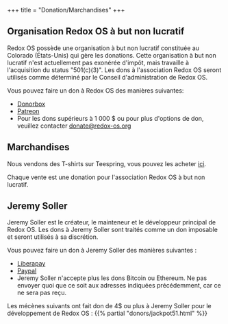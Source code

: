+++
title = "Donation/Marchandises"
+++

## Organisation Redox OS à but non lucratif

Redox OS possède une organisation à but non lucratif constituée au Colorado (États-Unis) qui gère les donations.
Cette organisation à but non lucratif n'est actuellement pas exonérée d'impôt, 
mais travaille à l'acquisition du status "501(c)(3)". 
Les dons à l'association Redox OS seront utilisés comme déterminé par le 
Conseil d'administration de Redox OS.

Vous pouvez faire un don à Redox OS des manières suivantes:

 - [Donorbox](https://donorbox.org/redox-os)
 - [Patreon](https://www.patreon.com/redox_os)
 - Pour les dons supérieurs à 1 000 $ ou pour plus d'options de don, veuillez contacter
   donate@redox-os.org

## Marchandises

Nous vendons des T-shirts sur Teespring, vous pouvez les acheter [ici](https://redox-os.creator-spring.com/).

Chaque vente est une donation pour l'association Redox OS à but non lucratif.

## Jeremy Soller

Jeremy Soller est le créateur, le mainteneur et le développeur principal de Redox OS. 
Les dons à Jeremy Soller sont traités comme un don imposable et seront utilisés à sa discrétion.

Vous pouvez faire un don à Jeremy Soller des manières suivantes :

- [Liberapay](https://liberapay.com/redox_os)
- [Paypal](https://www.paypal.me/redoxos)
- Jeremy Soller n'accepte plus les dons Bitcoin ou Ethereum. Ne pas envoyer 
  quoi que ce soit aux adresses indiquées précédemment, car ce ne sera pas reçu.

Les mécènes suivants ont fait don de 4$ ou plus à Jeremy Soller pour le développement de Redox OS :
{{% partial "donors/jackpot51.html" %}}
